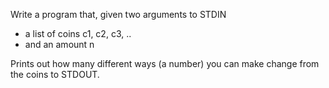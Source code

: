 Write a program that, given two arguments to STDIN

* a list of coins c1, c2, c3, ..
* and an amount n

Prints out how many different ways (a number) you can make change from the coins to STDOUT.
